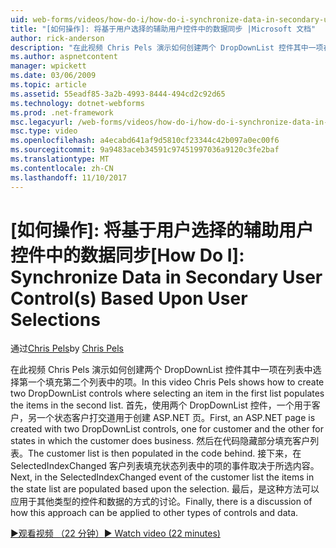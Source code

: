 ```yaml
---
uid: web-forms/videos/how-do-i/how-do-i-synchronize-data-in-secondary-user-controls-based-upon-user-selections
title: "[如何操作]: 将基于用户选择的辅助用户控件中的数据同步 |Microsoft 文档"
author: rick-anderson
description: "在此视频 Chris Pels 演示如何创建两个 DropDownList 控件其中一项在列表中选择第一个填充第二个列表中的项。 Firs..."
ms.author: aspnetcontent
manager: wpickett
ms.date: 03/06/2009
ms.topic: article
ms.assetid: 55eadf85-3a2b-4993-8444-494cd2c92d65
ms.technology: dotnet-webforms
ms.prod: .net-framework
msc.legacyurl: /web-forms/videos/how-do-i/how-do-i-synchronize-data-in-secondary-user-controls-based-upon-user-selections
msc.type: video
ms.openlocfilehash: a4ecabd641af9d5810cf23344c42b097a0ec00f6
ms.sourcegitcommit: 9a9483aceb34591c97451997036a9120c3fe2baf
ms.translationtype: MT
ms.contentlocale: zh-CN
ms.lasthandoff: 11/10/2017
---
```

<a name="how-do-i-synchronize-data-in-secondary-user-controls-based-upon-user-selections"></a><span data-ttu-id="fc873-104">[如何操作]: 将基于用户选择的辅助用户控件中的数据同步</span><span class="sxs-lookup"><span data-stu-id="fc873-104">[How Do I]: Synchronize Data in Secondary User Control(s) Based Upon User Selections</span></span>
====================
<span data-ttu-id="fc873-105">通过[Chris Pels](https://twitter.com/chrispels)</span><span class="sxs-lookup"><span data-stu-id="fc873-105">by [Chris Pels](https://twitter.com/chrispels)</span></span>

<span data-ttu-id="fc873-106">在此视频 Chris Pels 演示如何创建两个 DropDownList 控件其中一项在列表中选择第一个填充第二个列表中的项。</span><span class="sxs-lookup"><span data-stu-id="fc873-106">In this video Chris Pels shows how to create two DropDownList controls where selecting an item in the first list populates the items in the second list.</span></span> <span data-ttu-id="fc873-107">首先，使用两个 DropDownList 控件，一个用于客户，另一个状态客户打交道用于创建 ASP.NET 页。</span><span class="sxs-lookup"><span data-stu-id="fc873-107">First, an ASP.NET page is created with two DropDownList controls, one for customer and the other for states in which the customer does business.</span></span> <span data-ttu-id="fc873-108">然后在代码隐藏部分填充客户列表。</span><span class="sxs-lookup"><span data-stu-id="fc873-108">The customer list is then populated in the code behind.</span></span> <span data-ttu-id="fc873-109">接下来，在 SelectedIndexChanged 客户列表填充状态列表中的项的事件取决于所选内容。</span><span class="sxs-lookup"><span data-stu-id="fc873-109">Next, in the SelectedIndexChanged event of the customer list the items in the state list are populated based upon the selection.</span></span> <span data-ttu-id="fc873-110">最后，是这种方法可以应用于其他类型的控件和数据的方式的讨论。</span><span class="sxs-lookup"><span data-stu-id="fc873-110">Finally, there is a discussion of how this approach can be applied to other types of controls and data.</span></span>

[<span data-ttu-id="fc873-111">&#9654;观看视频 （22 分钟）</span><span class="sxs-lookup"><span data-stu-id="fc873-111">&#9654; Watch video (22 minutes)</span></span>](https://channel9.msdn.com/Blogs/ASP-NET-Site-Videos/how-do-i-synchronize-data-in-secondary-user-controls-based-upon-user-selections)

